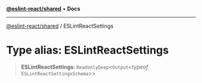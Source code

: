 [**@eslint-react/shared**](../README.md) • **Docs**

***

[@eslint-react/shared](../README.md) / ESLintReactSettings

# Type alias: ESLintReactSettings

> **ESLintReactSettings**: `ReadonlyDeep`\<`Output`\<*typeof* `ESLintReactSettingsSchema`\>\>
